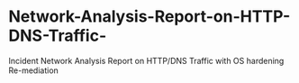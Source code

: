 # Network-Analysis-Report-on-HTTP-DNS-Traffic-
Incident Network Analysis Report on HTTP/DNS Traffic with OS hardening Re-mediation
